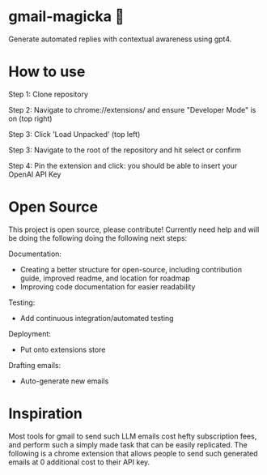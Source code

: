 # gmail-magicka 🔮
 Generate automated replies with contextual awareness using gpt4.

# How to use

Step 1: Clone repository 

Step 2: Navigate to chrome://extensions/ and ensure "Developer Mode" is on (top right)

Step 3: Click 'Load Unpacked' (top left) 

Step 3: Navigate to the root of the repository and hit select or confirm

Step 4: Pin the extension and click: you should be able to insert your OpenAI API Key


# Open Source
This project is open source, please contribute! Currently need help and will be doing the following doing the following next steps:

Documentation: 
* Creating a better structure for open-source, including contribution guide, improved readme, and location for roadmap
* Improving code documentation for easier readability

Testing:
* Add continuous integration/automated testing

Deployment:
* Put onto extensions store

Drafting emails:
* Auto-generate new emails


# Inspiration

Most tools for gmail to send such LLM emails cost hefty subscription fees, and perform such a simply made task that can be easily replicated. The following is a chrome extension that allows people to send such generated emails at 0 additional cost to their API key.
